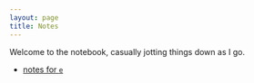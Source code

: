 ```yaml
---
layout: page
title: Notes
---
```


Welcome to the notebook, casually jotting things down as I go.

- [notes for `e`](./e.md)
